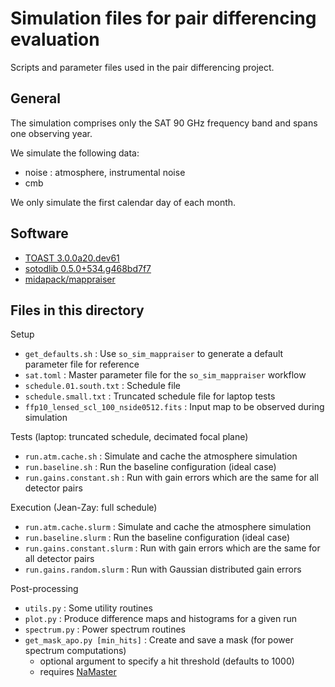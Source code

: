 # Simulation files for pair differencing evaluation

Scripts and parameter files used in the pair differencing project.

## General

The simulation comprises only the SAT 90 GHz frequency band and spans one observing year.

We simulate the following data:

* noise : atmosphere, instrumental noise
* cmb

We only simulate the first calendar day of each month.

## Software

* [TOAST 3.0.0a20.dev61](https://github.com/hpc4cmb/toast/tree/c2ac5a7806ecffeacd42ba47e64322076e824fb8)
* [sotodlib 0.5.0+534.g468bd7f7](https://github.com/simonsobs/sotodlib/tree/468bd7f75eddb2b324a40a0c17917056221b21f4)
* [midapack/mappraiser](https://github.com/B3Dcmb/midapack/tree/gaps)

## Files in this directory

Setup

* `get_defaults.sh` : Use `so_sim_mappraiser` to generate a default parameter file for reference
* `sat.toml` : Master parameter file for the `so_sim_mappraiser` workflow
* `schedule.01.south.txt` : Schedule file
* `schedule.small.txt` : Truncated schedule file for laptop tests
* `ffp10_lensed_scl_100_nside0512.fits` : Input map to be observed during simulation

Tests (laptop: truncated schedule, decimated focal plane)

* `run.atm.cache.sh` : Simulate and cache the atmosphere simulation
* `run.baseline.sh` : Run the baseline configuration (ideal case)
* `run.gains.constant.sh` : Run with gain errors which are the same for all detector pairs

Execution (Jean-Zay: full schedule)

* `run.atm.cache.slurm` : Simulate and cache the atmosphere simulation
* `run.baseline.slurm` : Run the baseline configuration (ideal case)
* `run.gains.constant.slurm` : Run with gain errors which are the same for all detector pairs
* `run.gains.random.slurm` : Run with Gaussian distributed gain errors

Post-processing

* `utils.py` : Some utility routines
* `plot.py` : Produce difference maps and histograms for a given run
* `spectrum.py` : Power spectrum routines
* `get_mask_apo.py [min_hits]` : Create and save a mask (for power spectrum computations)
  * optional argument to specify a hit threshold (defaults to 1000)
  * requires [NaMaster](https://namaster.readthedocs.io)
